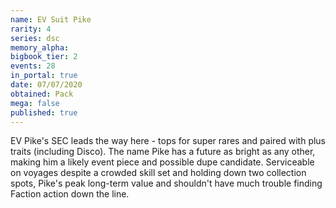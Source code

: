 ```yaml
---
name: EV Suit Pike
rarity: 4
series: dsc
memory_alpha:
bigbook_tier: 2
events: 28
in_portal: true
date: 07/07/2020
obtained: Pack
mega: false
published: true
---
```


EV Pike's SEC leads the way here - tops for super rares and paired with plus traits (including Disco). The name Pike has a future as bright as any other, making him a likely event piece and possible dupe candidate. Serviceable on voyages despite a crowded skill set and holding down two collection spots, Pike's peak long-term value and shouldn't have much trouble finding Faction action down the line.
